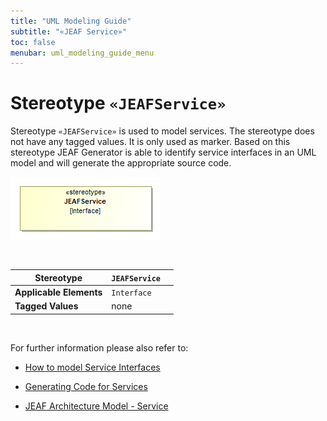 ```yaml
---
title: "UML Modeling Guide"
subtitle: "«JEAF Service»"
toc: false
menubar: uml_modeling_guide_menu
---
```


# Stereotype `«JEAFService»`

Stereotype `«JEAFService»` is used to model services. The stereotype does not have any tagged values. It is only used as marker. Based on this stereotype JEAF Generator is able to identify service interfaces in an UML model and will generate the appropriate source code.

![JEAF Service](/images/jmm_jeaf_service.png)

<br>

| **Stereotype**          | `JEAFService` |     |
| ----------------------- | ------------- | --- |
| **Applicable Elements** | `Interface`   |     |
| **Tagged Values**       | none          |     |

<br>

For further information please also refer to:

- [How to model Service Interfaces](../../how-to-model-rest-service-apis)

- [Generating Code for Services](../../../developer-guide/code-for-jeaf-services)

- [JEAF Architecture Model - Service](https://anaptecs.atlassian.net/wiki/spaces/JEAF/pages/515276970/JEAF+Architecture+Model#Service "https://anaptecs.atlassian.net/wiki/spaces/JEAF/pages/515276970/JEAF+Architecture+Model#Service")

